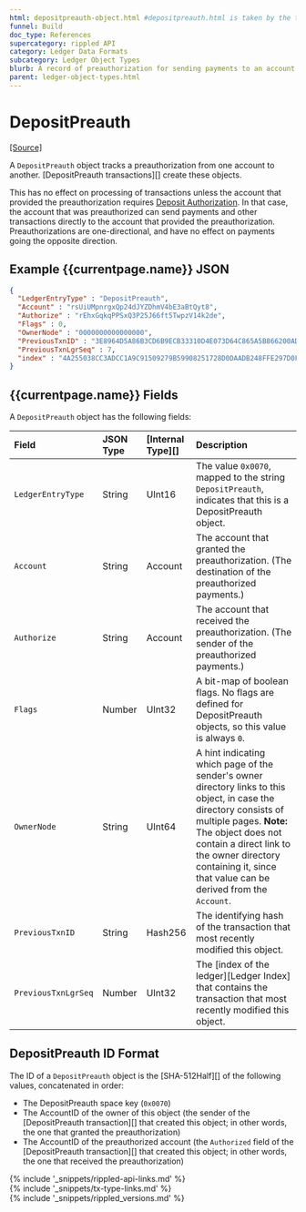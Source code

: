 ```yaml
---
html: depositpreauth-object.html #depositpreauth.html is taken by the tx type
funnel: Build
doc_type: References
supercategory: rippled API
category: Ledger Data Formats
subcategory: Ledger Object Types
blurb: A record of preauthorization for sending payments to an account that requires authorization.
parent: ledger-object-types.html
---
```

# DepositPreauth
[[Source]](https://github.com/ripple/rippled/blob/master/src/ripple/protocol/impl/LedgerFormats.cpp#L172-L178 "Source")

A `DepositPreauth` object tracks a preauthorization from one account to another. [DepositPreauth transactions][] create these objects.

This has no effect on processing of transactions unless the account that provided the preauthorization requires [Deposit Authorization](depositauth.html). In that case, the account that was preauthorized can send payments and other transactions directly to the account that provided the preauthorization. Preauthorizations are one-directional, and have no effect on payments going the opposite direction.

## Example {{currentpage.name}} JSON

```json
{
  "LedgerEntryType" : "DepositPreauth",
  "Account" : "rsUiUMpnrgxQp24dJYZDhmV4bE3aBtQyt8",
  "Authorize" : "rEhxGqkqPPSxQ3P25J66ft5TwpzV14k2de",
  "Flags" : 0,
  "OwnerNode" : "0000000000000000",
  "PreviousTxnID" : "3E8964D5A86B3CD6B9ECB33310D4E073D64C865A5B866200AD2B7E29F8326702",
  "PreviousTxnLgrSeq" : 7,
  "index" : "4A255038CC3ADCC1A9C91509279B59908251728D0DAADB248FFE297D0F7E068C"
}
```

## {{currentpage.name}} Fields

A `DepositPreauth` object has the following fields:

| Field               | JSON Type        | [Internal Type][] | Description     |
|:--------------------|:-----------------|:------------------|:----------------|
| `LedgerEntryType`   | String           | UInt16            | The value `0x0070`, mapped to the string `DepositPreauth`, indicates that this is a DepositPreauth object. |
| `Account` | String           | Account           | The account that granted the preauthorization. (The destination of the preauthorized payments.) |
| `Authorize` | String | Account | The account that received the preauthorization. (The sender of the preauthorized payments.) |
| `Flags`             | Number           | UInt32            |  A bit-map of boolean flags. No flags are defined for DepositPreauth objects, so this value is always `0`. |
| `OwnerNode`         | String           | UInt64            | A hint indicating which page of the sender's owner directory links to this object, in case the directory consists of multiple pages. **Note:** The object does not contain a direct link to the owner directory containing it, since that value can be derived from the `Account`. |
| `PreviousTxnID`     | String           | Hash256           | The identifying hash of the transaction that most recently modified this object. |
| `PreviousTxnLgrSeq` | Number           | UInt32            | The [index of the ledger][Ledger Index] that contains the transaction that most recently modified this object. |


## DepositPreauth ID Format

The ID of a `DepositPreauth` object is the [SHA-512Half][] of the following values, concatenated in order:

* The DepositPreauth space key (`0x0070`)
* The AccountID of the owner of this object (the sender of the [DepositPreauth transaction][] that created this object; in other words, the one that granted the preauthorization)
* The AccountID of the preauthorized account (the `Authorized` field of the [DepositPreauth transaction][] that created this object; in other words, the one that received the preauthorization)

<!--{# common link defs #}-->
{% include '_snippets/rippled-api-links.md' %}			
{% include '_snippets/tx-type-links.md' %}			
{% include '_snippets/rippled_versions.md' %}
